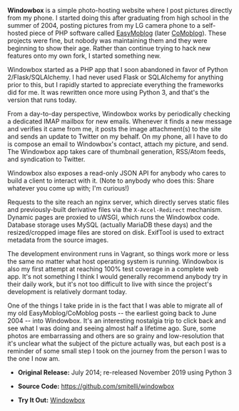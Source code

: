 **Windowbox** is a simple photo-hosting website where I post pictures directly from my phone. I started doing this after graduating from high school in the summer of 2004, posting pictures from my LG camera phone to a self-hosted piece of PHP software called [EasyMoblog](http://www.easymoblog.org/) (later [CoMoblog](https://sourceforge.net/projects/comoblog/)). These projects were fine, but nobody was maintaining them and they were beginning to show their age. Rather than continue trying to hack new features onto my own fork, I started something new.

Windowbox started as a PHP app that I soon abandoned in favor of Python 2/Flask/SQLAlchemy. I had never used Flask or SQLAlchemy for anything prior to this, but I rapidly started to appreciate everything the frameworks did for me. It was rewritten once more using Python 3, and that's the version that runs today.

From a day-to-day perspective, Windowbox works by periodically checking a dedicated IMAP mailbox for new emails. Whenever it finds a new message and verifies it came from me, it posts the image attachment(s) to the site and sends an update to Twitter on my behalf. On my phone, all I have to do is compose an email to Windowbox's contact, attach my picture, and send. The Windowbox app takes care of thumbnail generation, RSS/Atom feeds, and syndication to Twitter.

Windowbox also exposes a read-only JSON API for anybody who cares to build a client to interact with it. (Note to anybody who does this: Share whatever you come up with; I'm curious!)

Requests to the site reach an nginx server, which directly serves static files and previously-built derivative files via the `X-Accel-Redirect` mechanism. Dynamic pages are proxied to uWSGI, which runs the Windowbox code. Database storage uses MySQL (actually MariaDB these days) and the resized/cropped image files are stored on disk. ExifTool is used to extract metadata from the source images.

The development environment runs in Vagrant, so things work more or less the same no matter what host operating system is running. Windowbox is also my first attempt at reaching 100% test coverage in a complete web app. It's not something I think I would generally recommend anybody try in their daily work, but it's not too difficult to live with since the project's development is relatively dormant today.

One of the things I take pride in is the fact that I was able to migrate all of my old EasyMoblog/CoMoblog posts -- the earliest going back to June 2004 -- into Windowbox. It's an interesting nostalgia trip to click back and see what I was doing and seeing almost half a lifetime ago. Sure, some photos are embarrassing and others are so grainy and low-resolution that it's unclear what the subject of the picture actually was, but each post is a reminder of some small step I took on the journey from the person I was to the one I now am.

* **Original Release:** July 2014; re-released November 2019 using Python 3

* **Source Code:** <https://github.com/smitelli/windowbox>

* **Try It Out:** [Windowbox](https://pics.scottsmitelli.com/)
